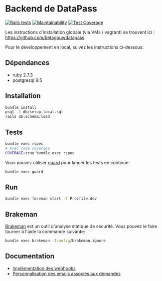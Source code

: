 # Backend de DataPass

[![Rails tests](https://github.com/betagouv/signup-back/actions/workflows/ci.yml/badge.svg)](https://github.com/betagouv/signup-back/actions/workflows/ci.yml)
[![Maintainability](https://api.codeclimate.com/v1/badges/713ba5c1e90ee6a35937/maintainability)](https://codeclimate.com/github/betagouv/signup-back/maintainability)
[![Test Coverage](https://api.codeclimate.com/v1/badges/713ba5c1e90ee6a35937/test_coverage)](https://codeclimate.com/github/betagouv/signup-back/test_coverage)

Les instructions d’installation globale (via VMs / vagrant) se trouvent ici : https://github.com/betagouv/datapass

Pour le développement en local, suivez les instructions ci-dessous:

## Dépendances

- ruby 2.7.3
- postgresql 9.5

## Installation

```sh
bundle install
psql -f db/setup.local.sql
rails db:schema:load
```

## Tests

```sh
bundle exec rspec
# Avec code coverage
COVERAGE=true bundle exec rspec
```

Vous pouvez utiliser [guard](https://github.com/guard/guard) pour lancer les
tests en continue:

```sh
bundle exec guard
```

## Run

```sh
bundle exec foreman start -f Procfile.dev
```

## Brakeman

[Brakeman](https://github.com/presidentbeef/brakeman) est un outil d'analyse
statique de sécurité. Vous pouvez le faire tourner à l'aide la commande
suivante:

```sh
bundle exec brakeman -Iconfig/brakeman.ignore
```

## Documentation

- [Implémentation des webhooks](./docs/webhooks.md)
- [Personnalisation des emails associés aux
  demandes](./app/views/enrollment_mailer/README.md)
